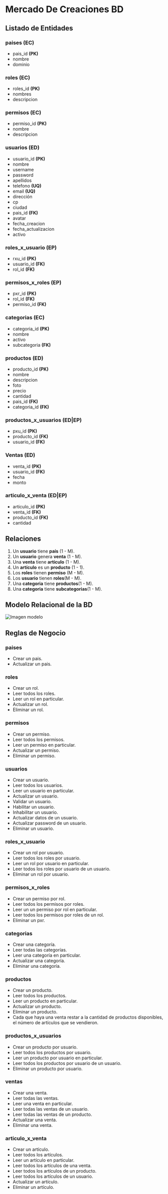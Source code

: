 # Mercado De Creaciones BD

## Listado de Entidades

### paises (EC)

- pais_id **(PK)**
- nombre
- dominio

### roles (EC)

- roles_id **(PK)**
- nombres
- descripcion

### permisos **(EC)**

- permiso_id **(PK)**
- nombre
- descripcion

### usuarios (ED)

- usuario_id **(PK)**
- nombre
- username
- password
- apellidos
- telefono **(UQ)**
- email **(UQ)**
- dirección
- cp
- ciudad
- pais_id **(FK)**
- avatar
- fecha_creacion
- fecha_actualizacion
- activo

### roles_x_usuario **(EP)**

- rxu_id **(PK)**
- usuario_id **(FK)**
- rol_id **(FK)**

### permisos_x_roles **(EP)**

- pxr_id **(PK)**
- rol_id **(FK)**
- permiso_id **(FK)**

### categorias (EC)

- categoria_id **(PK)**
- nombre
- activo
- subcategoria **(FK)**

### productos (ED)

- producto_id **(PK)**
- nombre
- descripcion
- foto
- precio
- cantidad
- pais_id **(FK)**
- categoria_id **(FK)**

### productos_x_usuarios (ED|EP)

- pxu_id **(PK)**
- producto_id **(FK)**
- usuario_id **(FK)**

### Ventas (ED)

- venta_id **(PK)**
- usuario_id **(FK)**
- fecha
- monto

### articulo_x_venta (ED|EP)

- articulo_id **(PK)**
- venta_id **(FK)**
- producto_id **(FK)**
- cantidad

## Relaciones

1. Un **usuario** tiene **país** (1 - M).
2. Un **usuario** genera **venta** (1 - M).
3. Una **venta** tiene **artículo** (1 - M).
4. Un **artículo** es un **producto** (1 - 1).
5. Los **roles** tienen **permiso** (M - M).
6. Los **usuario** tienen **roles**(M - M).
7. Una **categoria** tiene **productos**(1 - M).
8. Una **categoria** tiene **subcategorias**(1 - M).

## Modelo Relacional de la BD

![Imagen modelo](/models/mercado-de-creaciones-modelo.png)

## Reglas de Negocio


### paises

- Crear un pais.
- Actualizar un pais.


### roles

- Crear un rol.
- Leer todos los roles.
- Leer un rol en particular.
- Actualizar un rol.
- Eliminar un rol.


### permisos

- Crear un permiso.
- Leer todos los permisos.
- Leer un permiso en particular.
- Actualizar un permiso.
- Eliminar un permiso.


### usuarios

- Crear un usuario.
- Leer todos los usuarios.
- Leer un usuario en particular.
- Actualizar un usuario.
- Validar un usuario.
- Habilitar un usuario.
- Inhabilitar un usuario.
- Actualizar datos de un usuario.
- Actualizar password de un usuario.
- Eliminar un usuario.


### roles_x_usuario

- Crear un rol por usuario.
- Leer todos los roles por usuario.
- Leer un rol por usuario en particular.
- Leer todos los roles por usuario de un usuario.
- Eliminar un rol por usuario.


### permisos_x_roles

- Crear un permiso por rol.
- Leer todos los permisos por roles.
- Leer un un permiso por rol en particular.
- Leer todos los permisos por roles de un rol.
- Eliminar un pxr.


### categorias

- Crear una categoría.
- Leer todas las categorías.
- Leer una categoría en particular.
- Actualizar una categoría.
- Eliminar una categoría.


### productos

- Crear un producto.
- Leer todos los productos.
- Leer un producto en particular.
- Actualizar un producto.
- Eliminar un producto.
- Cada que haya una venta restar a la cantidad de productos disponibles, el número de artículos que se vendieron.


### productos_x_usuarios
- Crear un producto por usuario.
- Leer todos los productos por usuario.
- Leer un producto por usuario en particular.
- Leer todos los productos por usuario de un usuario.
- Eliminar un producto por usuario.

### ventas
- Crear una venta.
- Leer todas las ventas.
- Leer una venta en particular.
- Leer todas las ventas de un usuario.
- Leer todas las ventas de un producto.
- Actualizar una venta.
- Eliminar una venta.


### articulo_x_venta

- Crear un artículo.
- Leer todos los artículos.
- Leer un artículo en particular.
- Leer todos los artículos de una venta.
- Leer todos los artículos de un producto.
- Leer todos los artículos de un usuario.
- Actualizar un artículo.
- Eliminar un artículo.


